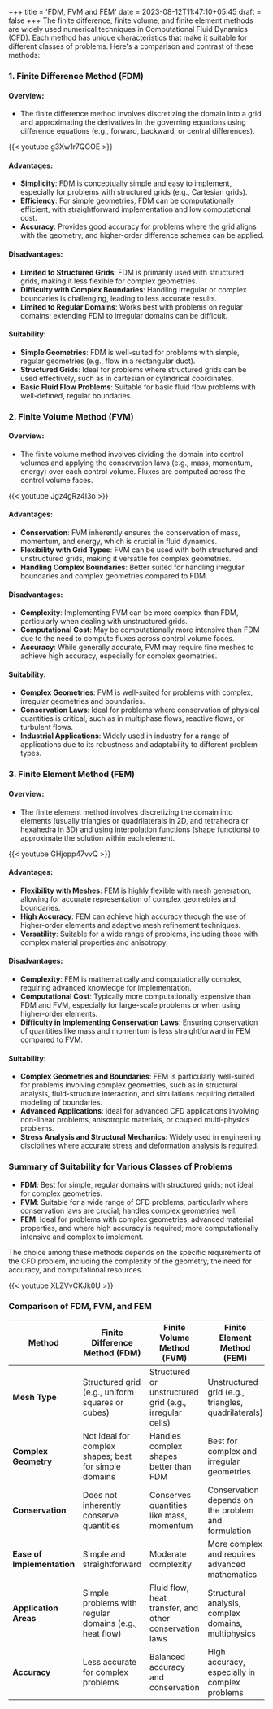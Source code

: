 +++
title = 'FDM, FVM and FEM'
date = 2023-08-12T11:47:10+05:45
draft = false
+++
The finite difference, finite volume, and finite element methods are widely used numerical techniques in Computational Fluid Dynamics (CFD). Each method has unique characteristics that make it suitable for different classes of problems. Here's a comparison and contrast of these methods:

### 1. **Finite Difference Method (FDM)**

#### **Overview:**
- The finite difference method involves discretizing the domain into a grid and approximating the derivatives in the governing equations using difference equations (e.g., forward, backward, or central differences).

{{< youtube g3Xw1r7QGOE >}}

#### **Advantages:**
- **Simplicity**: FDM is conceptually simple and easy to implement, especially for problems with structured grids (e.g., Cartesian grids).
- **Efficiency**: For simple geometries, FDM can be computationally efficient, with straightforward implementation and low computational cost.
- **Accuracy**: Provides good accuracy for problems where the grid aligns with the geometry, and higher-order difference schemes can be applied.

#### **Disadvantages:**
- **Limited to Structured Grids**: FDM is primarily used with structured grids, making it less flexible for complex geometries.
- **Difficulty with Complex Boundaries**: Handling irregular or complex boundaries is challenging, leading to less accurate results.
- **Limited to Regular Domains**: Works best with problems on regular domains; extending FDM to irregular domains can be difficult.

#### **Suitability:**
- **Simple Geometries**: FDM is well-suited for problems with simple, regular geometries (e.g., flow in a rectangular duct).
- **Structured Grids**: Ideal for problems where structured grids can be used effectively, such as in cartesian or cylindrical coordinates.
- **Basic Fluid Flow Problems**: Suitable for basic fluid flow problems with well-defined, regular boundaries.

### 2. **Finite Volume Method (FVM)**

#### **Overview:**
- The finite volume method involves dividing the domain into control volumes and applying the conservation laws (e.g., mass, momentum, energy) over each control volume. Fluxes are computed across the control volume faces.

{{< youtube Jgz4gRz4I3o >}}

#### **Advantages:**
- **Conservation**: FVM inherently ensures the conservation of mass, momentum, and energy, which is crucial in fluid dynamics.
- **Flexibility with Grid Types**: FVM can be used with both structured and unstructured grids, making it versatile for complex geometries.
- **Handling Complex Boundaries**: Better suited for handling irregular boundaries and complex geometries compared to FDM.

#### **Disadvantages:**
- **Complexity**: Implementing FVM can be more complex than FDM, particularly when dealing with unstructured grids.
- **Computational Cost**: May be computationally more intensive than FDM due to the need to compute fluxes across control volume faces.
- **Accuracy**: While generally accurate, FVM may require fine meshes to achieve high accuracy, especially for complex geometries.

#### **Suitability:**
- **Complex Geometries**: FVM is well-suited for problems with complex, irregular geometries and boundaries.
- **Conservation Laws**: Ideal for problems where conservation of physical quantities is critical, such as in multiphase flows, reactive flows, or turbulent flows.
- **Industrial Applications**: Widely used in industry for a range of applications due to its robustness and adaptability to different problem types.

### 3. **Finite Element Method (FEM)**

#### **Overview:**
- The finite element method involves discretizing the domain into elements (usually triangles or quadrilaterals in 2D, and tetrahedra or hexahedra in 3D) and using interpolation functions (shape functions) to approximate the solution within each element.

{{< youtube GHjopp47vvQ >}}
#### **Advantages:**
- **Flexibility with Meshes**: FEM is highly flexible with mesh generation, allowing for accurate representation of complex geometries and boundaries.
- **High Accuracy**: FEM can achieve high accuracy through the use of higher-order elements and adaptive mesh refinement techniques.
- **Versatility**: Suitable for a wide range of problems, including those with complex material properties and anisotropy.

#### **Disadvantages:**
- **Complexity**: FEM is mathematically and computationally complex, requiring advanced knowledge for implementation.
- **Computational Cost**: Typically more computationally expensive than FDM and FVM, especially for large-scale problems or when using higher-order elements.
- **Difficulty in Implementing Conservation Laws**: Ensuring conservation of quantities like mass and momentum is less straightforward in FEM compared to FVM.

#### **Suitability:**
- **Complex Geometries and Boundaries**: FEM is particularly well-suited for problems involving complex geometries, such as in structural analysis, fluid-structure interaction, and simulations requiring detailed modeling of boundaries.
- **Advanced Applications**: Ideal for advanced CFD applications involving non-linear problems, anisotropic materials, or coupled multi-physics problems.
- **Stress Analysis and Structural Mechanics**: Widely used in engineering disciplines where accurate stress and deformation analysis is required.

### **Summary of Suitability for Various Classes of Problems**

- **FDM**: Best for simple, regular domains with structured grids; not ideal for complex geometries.
- **FVM**: Suitable for a wide range of CFD problems, particularly where conservation laws are crucial; handles complex geometries well.
- **FEM**: Ideal for problems with complex geometries, advanced material properties, and where high accuracy is required; more computationally intensive and complex to implement.

The choice among these methods depends on the specific requirements of the CFD problem, including the complexity of the geometry, the need for accuracy, and computational resources.

{{< youtube XLZVvCKJk0U >}}

### Comparison of FDM, FVM, and FEM 

| **Method**               | **Finite Difference Method (FDM)**                    | **Finite Volume Method (FVM)**                         | **Finite Element Method (FEM)**                         |
|--------------------------|-------------------------------------------------------|--------------------------------------------------------|--------------------------------------------------------|
| **Mesh Type**            | Structured grid (e.g., uniform squares or cubes)      | Structured or unstructured grid (e.g., irregular cells) | Unstructured grid (e.g., triangles, quadrilaterals)    |
| **Complex Geometry**     | Not ideal for complex shapes; best for simple domains | Handles complex shapes better than FDM                 | Best for complex and irregular geometries               |
| **Conservation**         | Does not inherently conserve quantities               | Conserves quantities like mass, momentum               | Conservation depends on the problem and formulation     |
| **Ease of Implementation** | Simple and straightforward                           | Moderate complexity                                    | More complex and requires advanced mathematics         |
| **Application Areas**    | Simple problems with regular domains (e.g., heat flow)| Fluid flow, heat transfer, and other conservation laws | Structural analysis, complex domains, multiphysics      |
| **Accuracy**             | Less accurate for complex problems                    | Balanced accuracy and conservation                     | High accuracy, especially in complex problems           |

